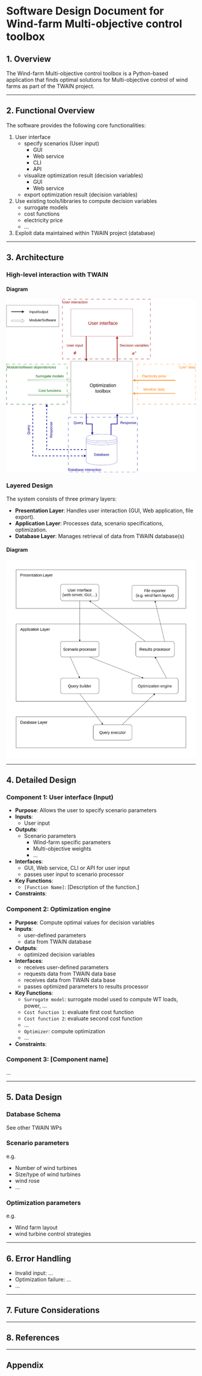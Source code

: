# Software Design Document for Wind-farm Multi-objective control toolbox

## 1. Overview
The Wind-farm Multi-objective control toolbox is a Python-based application that finds optimal solutions for Multi-objective control of wind farms as part of the TWAIN project.

---

## 2. Functional Overview
The software provides the following core functionalities:
1. User interface
    - specify scenarios (User input)
        - GUI
        - Web service
        - CLI
        - API
    - visualize optimization result (decision variables)
        - GUI
        - Web service
    - export optimization result (decision variables)
1. Use existing tools/libraries to compute decision variables
    - surrogate models
    - cost functions
    - electricity price
    - ... 
1. Exploit data maintained within TWAIN project (database)

---

## 3. Architecture

### High-level interaction with TWAIN
#### Diagram
<img src="top_level.png" alt="Top level view" width="1000"/>

### Layered Design
The system consists of three primary layers:
- **Presentation Layer**: Handles user interaction (GUI, Web application, file export).
- **Application Layer**: Processes data, scenario specifications, optimization.
- **Database Layer**: Manages retrieval of data from TWAIN database(s)

#### Diagram
![](architecture_layers.png "Layered software architecture")

---

## 4. Detailed Design
### Component 1: User interface (Input)
- **Purpose**: Allows the user to specify scenario parameters
- **Inputs**:
    - User input
- **Outputs**:
    - Scenario parameters
        - Wind-farm specific parameters
        - Multi-objective weights
        - ...
- **Interfaces**:
    - GUI, Web service, CLI or API for user input
    - passes user input to scenario processor
- **Key Functions**:
  - `[Function Name]`: [Description of the function.]
- **Constraints**:

### Component 2: Optimization engine
- **Purpose**: Compute optimal values for decision variables
- **Inputs**:
    - user-defined parameters
    - data from TWAIN database
- **Outputs**:
    - optimized decision variables
- **Interfaces**:
    - receives user-defined parameters
    - requests data from TWAIN data base
    - receives data from TWAIN data base
    - passes optimized parameters to results processor
- **Key Functions**:
    - `Surrogate model`: surrogate model used to compute WT loads, power, ...
    - `Cost function 1`: evaluate first cost function
    - `Cost function 2`: evaluate second cost function
    - ...
    - `Optimizer`: compute optimization
    - ...
- **Constraints**:

### Component 3: [Component name]
...

---


## 5. Data Design
### Database Schema
See other TWAIN WPs

### Scenario parameters
e.g.
- Number of wind turbines
- Size/type of wind turbines
- wind rose
- ...
### Optimization parameters
e.g.
- Wind farm layout
- wind turbine control strategies
---

## 6. Error Handling
- Invalid input: ...
- Optimization failure: ...
- ...

---

## 7. Future Considerations

---

## 8. References

---

## Appendix

